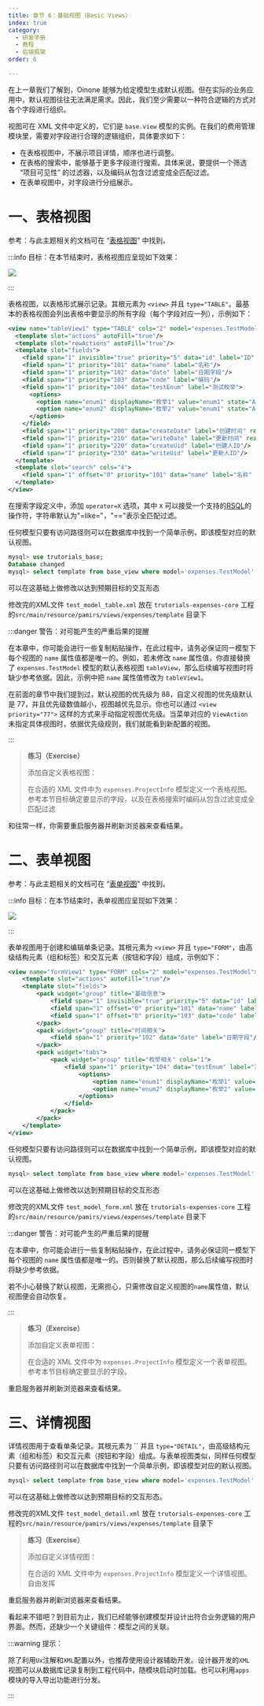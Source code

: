 ```yaml
---
title: 章节 6：基础视图（Basic Views）
index: true
category:
  - 研发手册
  - 教程
  - 后端框架
order: 6

---
```

在上一章我们了解到，Oinone 能够为给定模型生成默认视图。但在实际的业务应用中，默认视图往往无法满足需求。因此，我们至少需要以一种符合逻辑的方式对各个字段进行组织。

视图可在 XML 文件中定义的，它们是 `base.view` 模型的实例。在我们的费用管理模块里，需要对字段进行合理的逻辑组织，具体要求如下：

+ 在表格视图中，不展示项目详情，顺序也进行调整。
+ 在表格的搜索中，能够基于更多字段进行搜索。具体来说，要提供一个筛选 “项目可见性” 的过滤器，以及编码从包含过滤变成全匹配过滤。
+ 在表单视图中，对字段进行分组展示。

# 一、表格视图

参考：与此主题相关的文档可在 “[表格视图](/en/DevManual/Reference/UserInterface/view-architectures.md)” 中找到。

:::info 目标：在本节结束时，表格视图应呈现如下效果：

![](https://oinone-jar.oss-cn-zhangjiakou.aliyuncs.com/welcome-document/Development/Tutorial/BackendFramework/chapter-6/bg.png)

:::

表格视图，以表格形式展示记录。其根元素为 `<view>` 并且 `type="TABLE"`。最基本的表格视图会列出表格中要显示的所有字段（每个字段对应一列），示例如下：

```xml
<view name="tableView1" type="TABLE" cols="2" model="expenses.TestModel" enableSequence="false">
  <template slot="actions" autoFill="true"/>
  <template slot="rowActions" autoFill="true"/>
  <template slot="fields">
    <field span="1" invisible="true" priority="5" data="id" label="ID" readonly="true"/>
    <field span="1" priority="101" data="name" label="名称"/>
    <field span="1" priority="102" data="date" label="日期字段"/>
    <field span="1" priority="103" data="code" label="编码"/>
    <field span="1" priority="104" data="testEnum" label="测试枚举">
      <options>
        <option name="enum1" displayName="枚举1" value="enum1" state="ACTIVE"/>
        <option name="enum2" displayName="枚举2" value="enum1" state="ACTIVE"/>
      </options>
    </field>
    <field span="1" priority="200" data="createDate" label="创建时间" readonly="true"/>
    <field span="1" priority="210" data="writeDate" label="更新时间" readonly="true"/>
    <field span="1" priority="220" data="createUid" label="创建人ID"/>
    <field span="1" priority="230" data="writeUid" label="更新人ID"/>
  </template>
  <template slot="search" cols="4">
    <field span="1" offset="0" priority="101" data="name" label="名称" queryMode="DOMAIN" operator="=="/>
  </template>
</view>
```

在搜索字段定义中，添加 `operator=X` 选项，其中 `X` 可以接受一个支持的[RSQL](/en/DevManual/Reference/Back-EndFramework/AdvanceAPI/protocol-API.md#1、rsql-基础概念)的操作符，字符串默认为"=like="，"=="表示全匹配过滤。

任何模型只要有访问路径则可以在数据库中找到一个简单示例，即该模型对应的默认视图。

```sql
mysql> use trutorials_base;
Database changed
mysql> select template from base_view where model='expenses.TestModel' and name ='tableView' and type='TABLE' and is_deleted = 0;
```

可以在这基础上做修改以达到预期目标的交互形态

修改完的XML文件 `test_model_table.xml`  放在 `trutorials-expenses-core` 工程的`src/main/resource/pamirs/views/expenses/template` 目录下

:::danger 警告：对可能产生的严重后果的提醒

在本章中，你可能会进行一些复制粘贴操作，在此过程中，请务必保证同一模型下每个视图的 `name` 属性值都是唯一的。例如，若未修改 `name` 属性值，你直接替换了 `expenses.TestModel` 模型的默认表格视图 `tableView`，那么后续编写视图时将缺少参考依据。因此，示例中把 `name` 属性值修改为 `tableView1`。

在前面的章节中我们提到过，默认视图的优先级为 88，自定义视图的优先级默认是 77，并且优先级数值越小，视图越优先显示。你也可以通过 `<view priority="77">` 这样的方式来手动指定视图优先级。当菜单对应的 `ViewAction` 未指定具体视图时，依据优先级规则，我们就能看到新配置的视图。

:::

> **练习（Exercise）**
>
> 添加自定义表格视图：
>
> 在合适的 XML 文件中为 `expenses.ProjectInfo` 模型定义一个表格视图。参考本节目标确定要显示的字段，以及在表格搜索时编码从包含过滤变成全匹配过滤

和往常一样，你需要重启服务器并刷新浏览器来查看结果。

# 二、表单视图

参考：与此主题相关的文档可在 “[表单视图](/en/DevManual/Reference/UserInterface/view-architectures.md)” 中找到。

:::info 目标：在本节结束时，表单视图应呈现如下效果：

![](https://oinone-jar.oss-cn-zhangjiakou.aliyuncs.com/welcome-document/Development/Tutorial/BackendFramework/chapter-6/bd.gif)

:::

表单视图用于创建和编辑单条记录。其根元素为 `<view>` 并且 `type="FORM"`，由高级结构元素（组和标签）和交互元素（按钮和字段）组成，示例如下：

```xml
<view name="formView1" type="FORM" cols="2" model="expenses.TestModel">
    <template slot="actions" autoFill="true"/>
    <template slot="fields">
        <pack widget="group" title="基础信息">
            <field span="1" invisible="true" priority="5" data="id" label="ID" readonly="true"/>
            <field span="1" offset="0" priority="101" data="name" label="名称" defaultValue="Ux配置的默认值" queryMode="DOMAIN"/>
            <field span="1" offset="0" priority="103" data="code" label="编码" hint="为空时自动生成" readonly="true" queryMode="DOMAIN"/>
        </pack>
        <pack widget="group" title="时间相关">
            <field span="1" priority="102" data="date" label="日期字段"/>
        </pack>
        <pack widget="tabs">
            <pack widget="group" title="枚举相关" cols="1">
                <field span="1" priority="104" data="testEnum" label="测试枚举">
                    <options>
                        <option name="enum1" displayName="枚举1" value="enum1" state="ACTIVE"/>
                        <option name="enum2" displayName="枚举2" value="enum1" state="ACTIVE"/>
                    </options>
                </field>
            </pack>
        </pack>
    </template>
</view>
```

任何模型只要有访问路径则可以在数据库中找到一个简单示例，即该模型对应的默认视图。

```sql
mysql> select template from base_view where model='expenses.TestModel' and name ='formView' and type='FORM' and is_deleted = 0;
```

可以在这基础上做修改以达到预期目标的交互形态

修改完的XML文件 `test_model_form.xml`  放在 `trutorials-expenses-core` 工程的`src/main/resource/pamirs/views/expenses/template` 目录下

:::danger 警告：对可能产生的严重后果的提醒

在本章中，你可能会进行一些复制粘贴操作，在此过程中，请务必保证同一模型下每个视图的 `name` 属性值都是唯一的。否则替换了默认视图，那么后续编写视图时将缺少参考依据。

若不小心替换了默认视图，无需担心，只需修改自定义视图的`name`属性值，默认视图便会自动恢复。

:::

> **练习（Exercise）**
>
> 添加自定义表单视图：
>
> 在合适的 XML 文件中为 `expenses.ProjectInfo` 模型定义一个表单视图。参考本节目标确定要显示的字段。

重启服务器并刷新浏览器来查看结果。

# 三、详情视图

详情视图用于查看单条记录。其根元素为 `` 并且 `type="DETAIL"`，由高级结构元素（组和标签）和交互元素（按钮和字段）组成。与表单视图类似，同样任何模型只要有访问路径则可以在数据库中找到一个简单示例，即该模型对应的默认视图。

```sql
mysql> select template from base_view where model='expenses.TestModel' and name ='detailView' and type='DETAIL' and is_deleted = 0;
```

可以在这基础上做修改以达到预期目标的交互形态。

修改完的XML文件 `test_model_detail.xml`  放在 `trutorials-expenses-core` 工程的`src/main/resource/pamirs/views/expenses/template` 目录下

> **练习（Exercise）**
>
> 添加自定义详情视图：
>
> 在合适的 XML 文件中为 `expenses.ProjectInfo` 模型定义一个详情视图。自由发挥

重启服务器并刷新浏览器来查看结果。



看起来不错吧？到目前为止，我们已经能够创建模型并设计出符合业务逻辑的用户界面。然而，还缺少一个关键组件：模型之间的关联。

:::warning 提示：

除了利用`Ux`注解和`XML`配置以外，也推荐使用设计器辅助开发。设计器开发的`XML`视图可以从数据库记录复制到工程代码中，随模块启动时加载。也可以利用`apps`模块的导入导出功能进行分发。

:::


